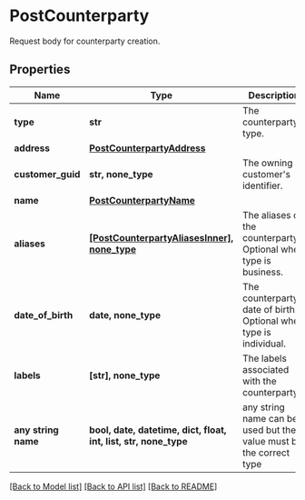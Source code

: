 # PostCounterparty

Request body for counterparty creation.

## Properties
Name | Type | Description | Notes
------------ | ------------- | ------------- | -------------
**type** | **str** | The counterparty&#39;s type. | 
**address** | [**PostCounterpartyAddress**](PostCounterpartyAddress.md) |  | 
**customer_guid** | **str, none_type** | The owning customer&#39;s identifier. | [optional] 
**name** | [**PostCounterpartyName**](PostCounterpartyName.md) |  | [optional] 
**aliases** | [**[PostCounterpartyAliasesInner], none_type**](PostCounterpartyAliasesInner.md) | The aliases of the counterparty. Optional when type is business. | [optional] 
**date_of_birth** | **date, none_type** | The counterparty&#39;s date of birth. Optional when type is individual. | [optional] 
**labels** | **[str], none_type** | The labels associated with the counterparty. | [optional] 
**any string name** | **bool, date, datetime, dict, float, int, list, str, none_type** | any string name can be used but the value must be the correct type | [optional]

[[Back to Model list]](../README.md#documentation-for-models) [[Back to API list]](../README.md#documentation-for-api-endpoints) [[Back to README]](../README.md)


